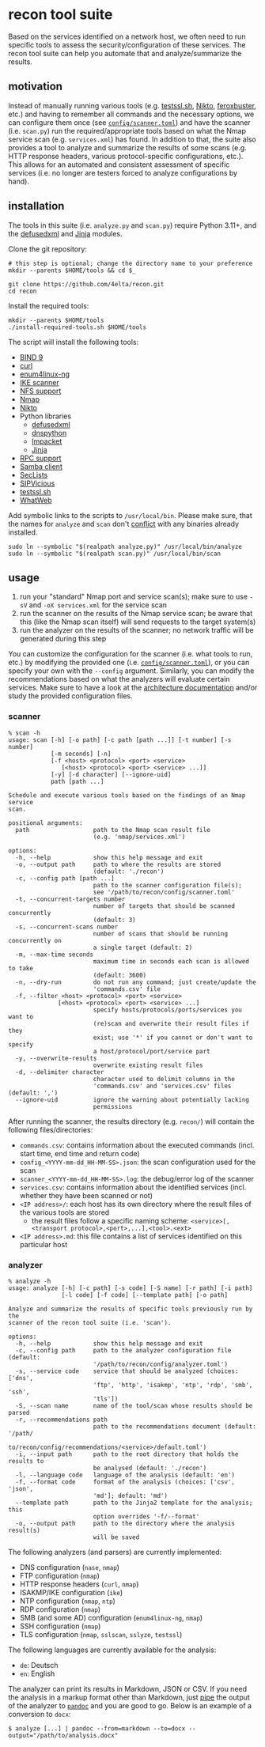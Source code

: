 # recon tool suite

Based on the services identified on a network host, we often need to run specific tools to assess the security/configuration of these services.
The recon tool suite can help you automate that and analyze/summarize the results.

## motivation

Instead of manually running various tools (e.g. [testssl.sh](https://testssl.sh/), [Nikto](https://cirt.net/nikto2), [feroxbuster](https://github.com/epi052/feroxbuster), etc.) and having to remember all commands and the necessary options, we can configure them once (see [`config/scanner.toml`](config/scanner.toml)) and have the scanner (i.e. `scan.py`) run the required/appropriate tools based on what the Nmap service scan (e.g. `services.xml`) has found.
In addition to that, the suite also provides a tool to analyze and summarize the results of some scans (e.g. HTTP response headers, various protocol-specific configurations, etc.).
This allows for an automated and consistent assessment of specific services (i.e. no longer are testers forced to analyze configurations by hand).

## installation

The tools in this suite (i.e. `analyze.py` and `scan.py`) require Python 3.11+, and the [defusedxml](https://github.com/tiran/defusedxml) and [Jinja](https://github.com/pallets/jinja/) modules.

Clone the git repository:

```shell
# this step is optional; change the directory name to your preference
mkdir --parents $HOME/tools && cd $_

git clone https://github.com/4elta/recon.git
cd recon
```

Install the required tools:

```shell
mkdir --parents $HOME/tools
./install-required-tools.sh $HOME/tools
```

The script will install the following tools:

* [BIND 9](https://www.isc.org/bind/)
* [curl](https://curl.se/)
* [enum4linux-ng](https://github.com/cddmp/enum4linux-ng)
* [IKE scanner](https://github.com/royhills/ike-scan)
* [NFS support](https://linux-nfs.org/)
* [Nmap](https://nmap.org/)
* [Nikto](https://www.cirt.net/Nikto2)
* Python libraries
  * [defusedxml](https://github.com/tiran/defusedxml)
  * [dnspython](https://www.dnspython.org/)
  * [Impacket](https://github.com/fortra/impacket)
  * [Jinja](https://github.com/pallets/jinja/)
* [RPC support](http://sourceforge.net/projects/rpcbind/)
* [Samba client](https://www.samba.org/samba/docs/current/man-html/smbclient.1.html)
* [SecLists](https://github.com/danielmiessler/SecLists)
* [SIPVicious](https://github.com/EnableSecurity/sipvicious)
* [testssl.sh](https://testssl.sh/)
* [WhatWeb](https://morningstarsecurity.com/research/whatweb)

Add symbolic links to the scripts to `/usr/local/bin`.
Please make sure, that the names for `analyze` and `scan` don't [conflict](https://github.com/4elta/recon/issues/31) with any binaries already installed.

```shell
sudo ln --symbolic "$(realpath analyze.py)" /usr/local/bin/analyze
sudo ln --symbolic "$(realpath scan.py)" /usr/local/bin/scan
```

## usage

1. run your "standard" Nmap port and service scan(s); make sure to use `-sV` and `-oX services.xml` for the service scan
2. run the scanner on the results of the Nmap service scan; be aware that this (like the Nmap scan itself) will send requests to the target system(s)
3. run the analyzer on the results of the scanner; no network traffic will be generated during this step

You can customize the configuration for the scanner (i.e. what tools to run, etc.) by modifying the provided one (i.e. [`config/scanner.toml`](config/scanner.toml)), or you can specify your own with the `--config` argument.
Similarly, you can modify the recommendations based on what the analyzers will evaluate certain services.
Make sure to have a look at the [architecture documentation](documentation/architecture.md) and/or study the provided configuration files.

### scanner

```text
% scan -h
usage: scan [-h] [-o path] [-c path [path ...]] [-t number] [-s number]
            [-m seconds] [-n]
            [-f <host> <protocol> <port> <service> 
               [<host> <protocol> <port> <service> ...]]
            [-y] [-d character] [--ignore-uid]
            path [path ...]

Schedule and execute various tools based on the findings of an Nmap service
scan.

positional arguments:
  path                  path to the Nmap scan result file
                        (e.g. 'nmap/services.xml')

options:
  -h, --help            show this help message and exit
  -o, --output path     path to where the results are stored
                        (default: './recon')
  -c, --config path [path ...]
                        path to the scanner configuration file(s);
                        see '/path/to/recon/config/scanner.toml'
  -t, --concurrent-targets number
                        number of targets that should be scanned concurrently
                        (default: 3)
  -s, --concurrent-scans number
                        number of scans that should be running concurrently on
                        a single target (default: 2)
  -m, --max-time seconds
                        maximum time in seconds each scan is allowed to take
                        (default: 3600)
  -n, --dry-run         do not run any command; just create/update the
                        'commands.csv' file
  -f, --filter <host> <protocol> <port> <service> 
              [<host> <protocol> <port> <service> ...]
                        specify hosts/protocols/ports/services you want to
                        (re)scan and overwrite their result files if they
                        exist; use '*' if you cannot or don't want to specify
                        a host/protocol/port/service part
  -y, --overwrite-results
                        overwrite existing result files
  -d, --delimiter character
                        character used to delimit columns in the
                        'commands.csv' and 'services.csv' files (default: ',')
  --ignore-uid          ignore the warning about potentially lacking
                        permissions
```

After running the scanner, the results directory (e.g. `recon/`) will contain the following files/directories:

* `commands.csv`: contains information about the executed commands (incl. start time, end time and return code)
* `config_<YYYY-mm-dd_HH-MM-SS>.json`: the scan configuration used for the scan
* `scanner_<YYYY-mm-dd_HH-MM-SS>.log`: the debug/error log of the scanner
* `services.csv`: contains information about the identified services (incl. whether they have been scanned or not)
* `<IP address>/`: each host has its own directory where the result files of the various tools are stored
  * the result files follow a specific naming scheme: `<service>[,<transport protocol>,<port>,...],<tool>.<ext>`
* `<IP address>.md`: this file contains a list of services identified on this particular host

### analyzer

```text
% analyze -h
usage: analyze [-h] [-c path] [-s code] [-S name] [-r path] [-i path]
               [-l code] [-f code] [--template path] [-o path]

Analyze and summarize the results of specific tools previously run by the
scanner of the recon tool suite (i.e. 'scan').

options:
  -h, --help            show this help message and exit
  -c, --config path     path to the analyzer configuration file (default:
                        '/path/to/recon/config/analyzer.toml')
  -s, --service code    service that should be analyzed (choices: ['dns',
                        'ftp', 'http', 'isakmp', 'ntp', 'rdp', 'smb', 'ssh',
                        'tls'])
  -S, --scan name       name of the tool/scan whose results should be parsed
  -r, --recommendations path
                        path to the recommendations document (default: '/path/
                        to/recon/config/recommendations/<service>/default.toml')
  -i, --input path      path to the root directory that holds the results to
                        be analysed (default: './recon')
  -l, --language code   language of the analysis (default: 'en')
  -f, --format code     format of the analysis (choices: ['csv', 'json',
                        'md']; default: 'md')
  --template path       path to the Jinja2 template for the analysis; this
                        option overrides '-f/--format'
  -o, --output path     path to the directory where the analysis result(s)
                        will be saved
```

The following analyzers (and parsers) are currently implemented:

* DNS configuration (`nase`, `nmap`)
* FTP configuration (`nmap`)
* HTTP response headers (`curl`, `nmap`)
* ISAKMP/IKE configuration (`ike`)
* NTP configuration (`nmap`, `ntp`)
* RDP configuration (`nmap`)
* SMB (and some AD) configuration (`enum4linux-ng`, `nmap`)
* SSH configuration (`nmap`)
* TLS configuration (`nmap`, `sslscan`, `sslyze`, `testssl`)

The following languages are currently available for the analysis:

* `de`: Deutsch
* `en`: English

The analyzer can print its results in Markdown, JSON or CSV.
If you need the analysis in a markup format other than Markdown, just [pipe](https://en.wikipedia.org/wiki/Pipeline_(Unix)) the output of the analyzer to [`pandoc`](https://pandoc.org/) and you are good to go.
Below is an example of a conversion to `docx`:

```text
$ analyze [...] | pandoc --from=markdown --to=docx --output="/path/to/analysis.docx"
```
